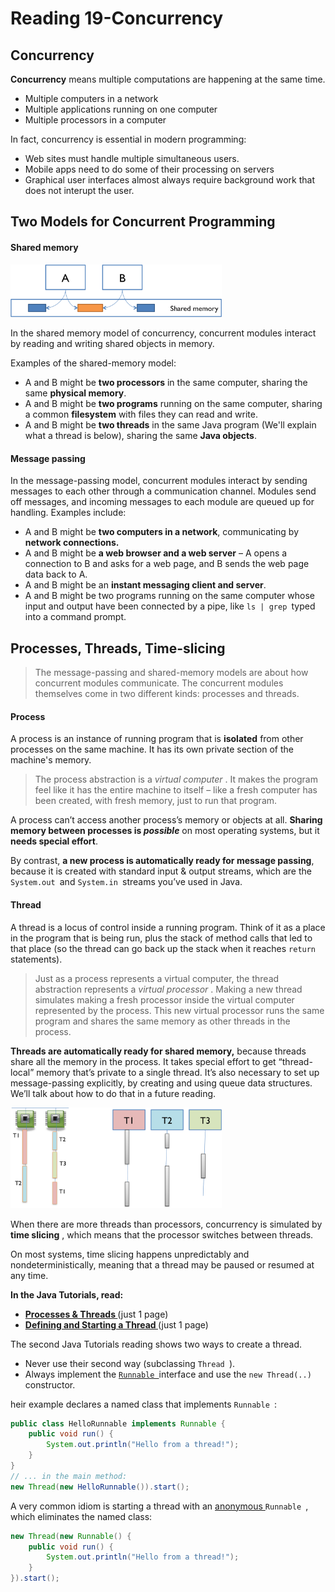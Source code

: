 # Reading 19-Concurrency

## Concurrency

**Concurrency** means multiple computations are happening at the same time.

- Multiple computers in a network
- Multiple applications running on one computer
- Multiple processors in a computer 

In fact, concurrency is essential in modern programming:

- Web sites must handle multiple simultaneous users.
- Mobile apps need to do some of their processing on servers
- Graphical user interfaces almost always require background work that does not interupt the user.

## Two Models for Concurrent Programming

#### Shared memory

<img src="assets/shared-memory.png" style="zoom: 33%;" />

In the shared memory model of concurrency, concurrent modules interact by reading and writing shared objects in memory.

Examples of the shared-memory model:

- A and B might be **two processors** in the same computer, sharing the same **physical memory**.
- A and B might be **two programs** running on the same computer, sharing a common **filesystem** with files they can read and write.
- A and B might be **two threads** in the same Java program (We'll explain what a thread is below), sharing the same **Java objects**.

#### Message passing

In the message-passing model, concurrent modules interact by sending messages to each other through a communication channel. Modules send off messages, and incoming messages to each module are queued up for handling. Examples include:

- A and B might be **two computers in a network**, communicating by **network connections.**
- A and B might be **a web browser and a web server** – A opens a connection to B and asks for a web page, and B sends the web page data back to A.
- A and B might be an **instant messaging client and server**.
- A and B might be two programs running on the same computer whose input and output have been connected by a pipe, like `ls | grep `typed into a command prompt.

## Processes, Threads, Time-slicing

> The message-passing and shared-memory models are about how concurrent modules communicate. The concurrent modules themselves come in two different kinds: processes and threads.

#### Process

A process is an instance of running program that is **isolated** from other processes on the same machine. It has its own private section of the machine's memory.

> The process abstraction is a *virtual computer* . It makes the program feel like it has the entire machine to itself – like a fresh computer has been created, with fresh memory, just to run that program.

A process can’t access another process’s memory or objects at all. **Sharing memory between processes is *possible*** on most operating systems, but it **needs special effort**. 

By contrast, **a new process is automatically ready for message passing**, because it is created with standard input & output streams, which are the `System.out `and `System.in `streams you’ve used in Java.

#### Thread

A thread is a locus of control inside a running program. Think of it as a place in the program that is being run, plus the stack of method calls that led to that place (so the thread can go back up the stack when it reaches `return `statements).

> Just as a process represents a virtual computer, the thread abstraction represents a *virtual processor* . Making a new thread simulates making a fresh processor inside the virtual computer represented by the process. This new virtual processor runs the same program and shares the same memory as other threads in the process.

**Threads are automatically ready for shared memory,** because threads share all the memory in the process. It takes special effort to get “thread-local” memory that’s private to a single thread. It’s also necessary to set up message-passing explicitly, by creating and using queue data structures. We’ll talk about how to do that in a future reading.

<img src="assets/time-slicing.png" alt="time-slicing" style="zoom: 33%;" />

When there are more threads than processors, concurrency is simulated by **time slicing** , which means that the processor switches between threads.

On most systems, time slicing happens unpredictably and nondeterministically, meaning that a thread may be paused or resumed at any time.

**In the Java Tutorials, read:**

- **[Processes & Threads ](https://docs.oracle.com/javase/tutorial/essential/concurrency/procthread.html)**(just 1 page)
- **[Defining and Starting a Thread ](https://docs.oracle.com/javase/tutorial/essential/concurrency/runthread.html)**(just 1 page)

The second Java Tutorials reading shows two ways to create a thread.

- Never use their second way (subclassing `Thread `).
- Always implement the [`Runnable `](https://docs.oracle.com/javase/8/docs/api/?java/lang/Runnable.html)interface and use the `new Thread(..) `constructor.

heir example declares a named class that implements `Runnable `:

```java
public class HelloRunnable implements Runnable {
    public void run() {
        System.out.println("Hello from a thread!");
    }
}
// ... in the main method:
new Thread(new HelloRunnable()).start();
```

A very common idiom is starting a thread with an [anonymous ](https://docs.oracle.com/javase/tutorial/java/javaOO/anonymousclasses.html)`Runnable `, which eliminates the named class:

```java
new Thread(new Runnable() {
    public void run() {
        System.out.println("Hello from a thread!");
    }
}).start();
```